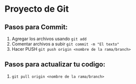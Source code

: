 # Proyecto de Git

## Pasos para Commit:

1. Agregar los archivos usando  `git add `
2. Comentar archivos a subir `git commit -m "El texto"`
3. Hacer PUSH `git push origin <nombre de la rama/branch>`

## Pasos para actualizar tu codigo:
1. `git pull origin <nombre de la rama/branch>`
